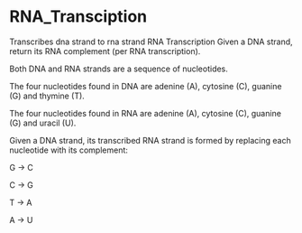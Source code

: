 # RNA_Transciption
Transcribes dna strand to rna strand
RNA Transcription
Given a DNA strand, return its RNA complement (per RNA transcription).

Both DNA and RNA strands are a sequence of nucleotides.

The four nucleotides found in DNA are adenine (A), cytosine (C), guanine (G) and thymine (T).

The four nucleotides found in RNA are adenine (A), cytosine (C), guanine (G) and uracil (U).

Given a DNA strand, its transcribed RNA strand is formed by replacing each nucleotide with its complement:

G -> C

C -> G

T -> A

A -> U

